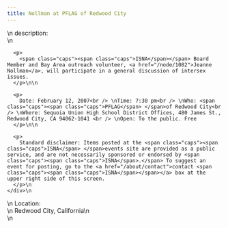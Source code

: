 ```yaml
---
title: Nollman at PFLAG of Redwood City
---
```


<div class="flexinode-body flexinode-2">
  <div class="flexinode-textarea-1">
    <div class="form-item">
      \n <label>description:</label><br /> \n 
      
      <p>
        <span class="caps"><span class="caps">ISNA</span></span> Board Member and Bay Area outreach volunteer, <a href="/node/1082">Jeanne Nollman</a>, will participate in a general discussion of intersex issues.
      </p>\n\n
      
      <p>
        Date: February 12, 2007<br /> \nTime: 7:30 pm<br /> \nWho: <span class="caps"><span class="caps">PFLAG</span> </span>of Redwood City<br /> \nWhere: Sequoia Union High School District Offices, 480 James St., Redwood City, CA 94062-1041 <br /> \nOpen: To the public. Free
      </p>\n\n
      
      <p>
        Standard disclaimer: Items posted at the <span class="caps"><span class="caps">ISNA</span> </span>events site are provided as a public service, and are not necessarily sponsored or endorsed by <span class="caps"><span class="caps">ISNA</span>.</span> To suggest an event for posting, go to the <a href="/about/contact">contact <span class="caps"><span class="caps">ISNA</span></span></a> box at the upper right side of this screen.
      </p>\n
    </div>\n
  </div>
  
  <div class="flexinode-textfield-2">
    <div class="form-item">
      \n <label>Location:</label><br /> \n Redwood City, California\n
    </div>\n
  </div>
</div>